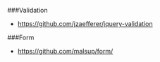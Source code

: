 ###Validation
- https://github.com/jzaefferer/jquery-validation

###Form
- https://github.com/malsup/form/
